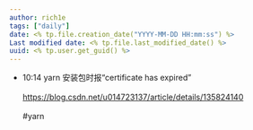 ```yaml
---
author: rich1e
tags: ["daily"]
date: <% tp.file.creation_date("YYYY-MM-DD HH:mm:ss") %>
Last modified date: <% tp.file.last_modified_date() %>
uuid: <% tp.user.get_guid() %>
---
```


- 10:14 yarn 安装包时报“certificate has expired”<br><br>https://blog.csdn.net/u014723137/article/details/135824140<br><br>#yarn 